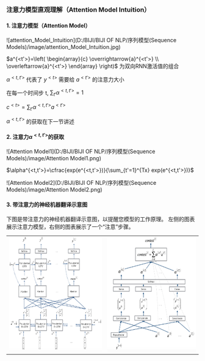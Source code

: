 ### 注意力模型直观理解（Attention Model Intuition）

#### 1. 注意力模型（Attention Model）

![attention_Model_Intuition](D:/BIJI/BIJI OF NLP/序列模型(Sequence Models)/image/attention_Model_Intuition.jpg)

$a^{<t'>}=\left( \begin{array}{c} \overrightarrow{a}^{<t'>} \\ \overleftarrow{a}^{<t'>} \end{array} \right)$ 为双向RNN激活值的组合

$\alpha^{<t,t'>}$ 代表了 $y^{<t>}$ 需要给 $a^{<t'>}$ 的注意力大小

在每一个时间步 t, $\sum_{t'}\alpha^{<t,t'>}=1$

$c^{<t>}=\sum_{t'}\alpha^{<t,t'>}a^{<t'>}$

$\alpha^{<t,t'>}$ 的获取在下一节讲述

#### 2. 注意力$\alpha^{<t,t'>}$的获取

![Attention Model1](D:/BIJI/BIJI OF NLP/序列模型(Sequence Models)/image/Attention Model1.png)

$\alpha^{<t,t'>}=\cfrac{exp(e^{<t,t'>})}{\sum_{t'=1}^{Tx} exp(e^{<t,t'>})}$

![Attention Model2](D:/BIJI/BIJI OF NLP/序列模型(Sequence Models)/image/Attention Model2.png)

#### 3. 带注意力的神经机器翻译示意图

下图是带注意力的神经机器翻译示意图，以提醒您模型的工作原理。 左侧的图表展示注意力模型，右侧的图表展示了一个“注意”步骤。

<table>
<td> 
<img src="image/attn_model.png" style="width:300;height:300px;"> <br>
</td> 
<td> 
<img src="image/attn_mechanism.png" style="width:300;height:300px;"> <br>
</td> 
</table>

